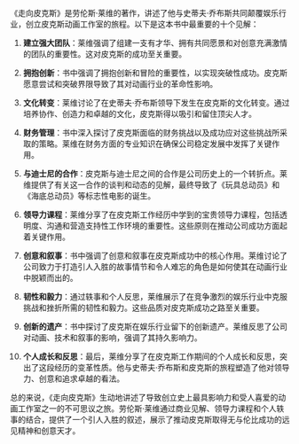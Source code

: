 《走向皮克斯》是劳伦斯·莱维的著作，讲述了他与史蒂夫·乔布斯共同颠覆娱乐行业，创立皮克斯动画工作室的旅程。以下是这本书中最重要的十个见解：

1. **建立强大团队**：莱维强调了组建一支有才华、拥有共同愿景和对创意充满激情的团队的重要性。这对皮克斯的成功至关重要。

2. **拥抱创新**：书中强调了拥抱创新和冒险的重要性，以实现突破性成功。皮克斯愿意尝试和突破界限导致了其对动画行业的革命性影响。

3. **文化转变**：莱维讨论了在史蒂夫·乔布斯领导下发生在皮克斯的文化转变。通过培养协作、创造力和卓越的文化，皮克斯得以吸引和留住顶尖人才。

4. **财务管理**：书中深入探讨了皮克斯面临的财务挑战以及成功应对这些挑战所采取的策略。莱维在财务方面的专业知识在确保公司稳定发展中发挥了关键作用。

5. **与迪士尼的合作**：皮克斯与迪士尼之间的合作是公司历史上的一个转折点。莱维提供了有关这一合作的谈判和动态的见解，最终导致了《玩具总动员》和《海底总动员》等标志性电影的诞生。

6. **领导力课程**：莱维分享了在皮克斯工作经历中学到的宝贵领导力课程，包括透明度、沟通和营造支持性工作环境的重要性。这些原则在推动公司成功方面起着关键作用。

7. **创意和叙事**：书中强调了创意和叙事在皮克斯成功中的核心作用。莱维讨论了公司致力于打造引人入胜的故事情节和令人难忘的角色是如何使其在动画行业中脱颖而出的。

8. **韧性和毅力**：通过轶事和个人反思，莱维展示了在竞争激烈的娱乐行业中克服挑战和挫折所需的韧性和毅力。这些品质对皮克斯成功之路至关重要。

9. **创新的遗产**：书中探讨了皮克斯在娱乐行业留下的创新遗产。莱维反思了公司对动画、技术和叙事的影响，强调了其持久影响力。

10. **个人成长和反思**：最后，莱维分享了在皮克斯工作期间的个人成长和反思，突出了这段经历的变革性质。他与史蒂夫·乔布斯和皮克斯的旅程塑造了他对领导力、创意和追求卓越的看法。

总的来说，《走向皮克斯》生动地讲述了导致创立史上最具影响力和受人喜爱的动画工作室之一的不可思议之旅。劳伦斯·莱维通过商业见解、领导力课程和个人轶事的结合，提供了一个引人入胜的叙述，展示了推动皮克斯取得无与伦比成功的远见精神和创意天才。